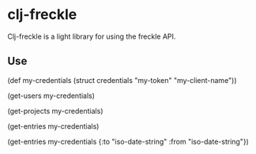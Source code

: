 clj-freckle
===========
Clj-freckle is a light library for using the freckle API.

Use
---

(def my-credentials (struct credentials "my-token" "my-client-name"))

(get-users my-credentials)

(get-projects my-credentials)

(get-entries my-credentials)

(get-entries my-credentials {:to "iso-date-string" :from "iso-date-string"})
